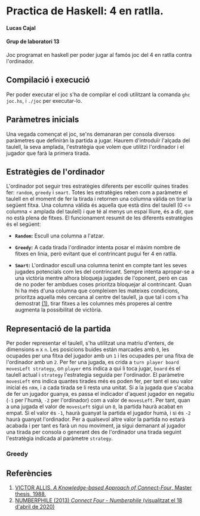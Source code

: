 # Practica de Haskell: 4 en ratlla.
#### Lucas Cajal
#### Grup de laboratori 13

Joc programat en haskell per poder jugar al famós joc del 4 en ratlla contra l'ordinador.

## Compilació i execució

Per poder executar el joc s'ha de compilar el codi utilitzant la comanda ```ghc joc.hs```, i ```./joc``` per executar-lo.

## Paràmetres inicials

Una vegada començat el joc, se'ns demanaran per consola diversos paràmetres que definiràn la partida a jugar. Haurem d'introduïr l'alçada del taulell, la seva amplada, l'estratègia que volem que utilitzi l'ordinador i el jugador que farà la primera tirada.

## Estratègies de l'ordinador

L'ordinador pot seguir tres estratègies diferents per escollir quines tirades fer: `random`, `greedy` i `smart`. Totes les estratègies reben com a paràmetre el taulell en el moment de fer la tirada i retornen una columna vàlida on tirar la següent fitxa. Una columna vàlida és aquella que està dins del taulell (0 <= columna < amplada del taulell) i que té al menys un espai lliure, és a dir, que no està plena de fitxes. El funcionament resumit de les diferents estratègies és el següent:

- **`Random`:** Escull una columna a l'atzar.

- **`Greedy`:** A cada tirada l'ordinador intenta posar el màxim nombre de fitxes en linia, però evitant que el contrincant pugui fer 4 en ratlla. 

- **`Smart`:** L'ordinador escull una columna tenint en compte tant les seves jugades potencials com les del contrincant. Sempre intenta apropar-se a una victòria mentre alhora bloqueja jugades de l'oponent, però en cas de no poder fer ambdues coses prioritza bloquejar al contrincant. Quan hi ha més d'una columna que compleixen les mateixes condicions, prioritza aquella més cercana al centre del taulell, ja que tal i com s'ha demostrat [(1)](https://github.com/lucascajal/LP_practica_haskell/blob/master/README.md#refer%C3%A8ncies), tirar fitxes a les columnes més properes al centre augmenta la possibilitat de victòria.

## Representació de la partida

Per poder representar el taulell, s'ha utilitzat una matriu d'enters, de dimensions `m` x `n`. Les posicions buides están marcades amb `0`, les ocupades per una fitxa del jugador amb un `1` i les ocupades per una fitxa de l'ordinador amb un `2`. 
Per fer una jugada, es crida a `turn player board movesLeft strategy`, on `player` ens indica a qui li toca jugar, `board` és el taulell actual i `strategy` l'estrategia seguida per l'ordinador. El paràmetre `movesLeft` ens indica quantes tirades més es poden fer, per tant el seu valor inicial és `n`x`m`, i a cada tirada se li resta una unitat. Si a la jugada que s'acaba de fer un jugador guanya, es passa el indicador d'aquest jugador en negatiu (`-1` per l'humà, `-2` per l'ordinador) com a valor de `movesLeft`. Per tant, quan a una jugada el valor de `movesLeft` sigui un `0`, la partida haurà acabat en empat. Si el valor és `-1`, haurà guanyat la partida el jugador humà, i si és `-2` haurà guanyat l'ordinador. Per a qualsevol altre valor la partida no estarà acabada i per tant es farà un nou moviment, ja sigui demanant al jugador una tirada per consola o generant des de l'ordinador una tirada seguint l'estratègia indicada al paràmetre `strategy`.

### Greedy

## Referències
1) [VICTOR ALLIS, *A Knowledge-based Approach of Connect-Four*, Master thesis, 1988.](http://www.informatik.uni-trier.de/~fernau/DSL0607/Masterthesis-Viergewinnt.pdf)
2) [NUMBERPHILE (2013) *Connect Four - Numberphile* (visualitzat el 18 d'abril de 2020)](https://www.youtube.com/watch?v=yDWPi1pZ0Po&t=220s)
